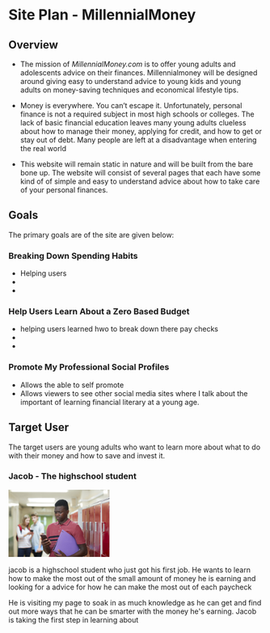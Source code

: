 # Site Plan - MillennialMoney

## Overview

* The mission of *MillennialMoney.com* is to offer young adults and adolescents advice on their finances. Millennialmoney will be designed around giving easy to understand advice to young kids and young adults on money-saving techniques and economical lifestyle tips. 

* Money is everywhere. You can’t escape it. Unfortunately, personal finance is not a required subject in most high schools or colleges. The lack of basic financial education leaves many young adults clueless about how to manage their money, applying for credit, and how to get or stay out of debt. Many people are left at a disadvantage when entering the real world  

* This website will remain static in nature and will be built from the bare bone up. The website will consist of several pages that each have some kind of of simple and easy to understand advice about how to take care of your personal finances.  

## Goals

The primary goals are of the site are given below:

### Breaking Down Spending Habits
* Helping users 
* 
*
### Help Users Learn About a Zero Based Budget
* helping users learned hwo to break down there pay checks 
* 
*
### Promote My Professional Social Profiles
* Allows the able to self promote 
* Allows viewers to see other social media sites where I talk about the important of learning financial literary at a young age. 

## Target User

The target users are young adults who want to learn more about what to do with their money and how to save and invest it. 

### Jacob - The highschool student

<img src="img/highschool_student.jpg" width=200>

jacob is a highschool student who just got his first job. He wants to learn how to make the most out of the small amount of money he is earning and looking for a advice for how he can make the most out of each paycheck 

He is visiting my page to soak in as much knowledge as he can get and find out more ways that he can be smarter with the money he's earning. Jacob is taking the first step in learning about 


